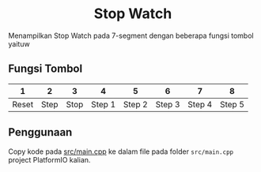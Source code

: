 <h1 align="center">Stop Watch</h1>
Menampilkan Stop Watch pada 7-segment dengan beberapa fungsi tombol yaituw

## Fungsi Tombol

|1|2|3|4|5|6|7|8|
|-|-|-|-|-|-|-|-|
|Reset|Step|Stop|Step 1|Step 2|Step 3|Step 4|Step 5|

## Penggunaan
Copy kode pada <a href="/stop-watch/src/main.cpp">src/main.cpp</a> ke dalam file pada folder `src/main.cpp` project PlatformIO kalian.
